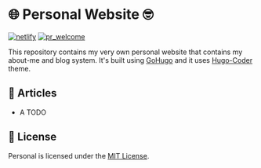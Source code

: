 # 🌐 Personal Website 🤓
[![netlify][netlify]][netlify-url]
[![pr_welcome][pr_welcome]][pr_welcome-url]

This repository contains my very own personal website that contains my about-me and blog system. It's built using
[GoHugo](https://gohugo.io "GoHugo official website") and it uses [Hugo-Coder](https://github.com/luizdepra/hugo-coder) theme.

## 📃 Articles
* A TODO

## 📖 License
Personal is licensed under the [MIT License](LICENSE).

<!-- netlify.com -->
[netlify]: https://api.netlify.com/api/v1/badges/785416a0-249f-49c1-81fe-7d6b58dc1af1/deploy-status
[netlify-url]: https://travis-ci.com/sergivb01/api-sample

<!-- PR Welcome -->
[pr_welcome]: https://img.shields.io/badge/PRs-welcome-brightgreen.svg
[pr_welcome-url]: https://github.com/sergivb01/api-sample/pulls
